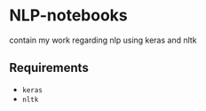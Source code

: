 # NLP-notebooks

contain my work regarding nlp using keras and nltk

## Requirements
* `keras`
* `nltk`
